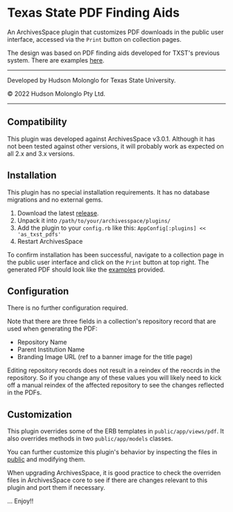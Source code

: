 # Texas State PDF Finding Aids

An ArchivesSpace plugin that customizes PDF downloads in the public user
interface, accessed via the `Print` button on collection pages.

The design was based on PDF finding aids developed for TXST's previous
system. There are examples [here](tree/main/examples).

----
Developed by Hudson Molonglo for Texas State University.

&copy; 2022 Hudson Molonglo Pty Ltd.

----


## Compatibility

This plugin was developed against ArchivesSpace v3.0.1. Although it has not
been tested against other versions, it will probably work as expected on all
2.x and 3.x versions.


## Installation

This plugin has no special installation requirements. It has no database
migrations and no external gems.

1.  Download the latest [release](releases).
2.  Unpack it into `/path/to/your/archivesspace/plugins/`
3.  Add the plugin to your `config.rb` like this: `AppConfig[:plugins] << 'as_txst_pdfs'`
4.  Restart ArchivesSpace

To confirm installation has been successful, navigate to a collection page in
the public user interface and click on the `Print` button at top right. The
generated PDF should look like the [examples](tree/main/examples) provided.


## Configuration

There is no further configuration required.

Note that there are three fields in a collection's repository record that are
used when generating the PDF:

  - Repository Name
  - Parent Institution Name
  - Branding Image URL (ref to a banner image for the title page)

Editing repository records does not result in a reindex of the reocrds in the
repository. So if you change any of these values you will likely need to kick
off a manual reindex of the affected repository to see the changes reflected in
the PDFs.


## Customization

This plugin overrides some of the ERB templates in `public/app/views/pdf`.
It also overrides methods in two `public/app/models` classes.

You can further customize this plugin's behavior by inspecting the files in
[public](tree/main/public) and modifying them.

When upgrading ArchivesSpace, it is good practice to check the overriden files
in ArchivesSpace core to see if there are changes relevant to this plugin and
port them if necessary.

... Enjoy!!
